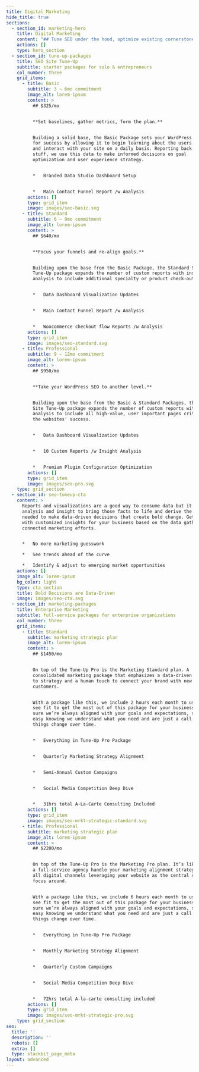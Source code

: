 ```yaml
---
title: Digital Marketing
hide_title: true
sections:
  - section_id: marketing-hero
    title: Digital Marketing
    content: "## Tune SEO under the hood, optimize existing cornerstone content and never worry about\_[typical WordPress website issues\\*](https://virtuallycreative.ca/wordpress/seo-site-tuneup/#)\_ever again!\n\nWordPress Site Tune-Up packages provide full-service coverage for your WordPress website. Push your website to the limit with a Site Tune-Up or Marketing Package by Virtually(Creative) and gain the same competitive advantages used by WordPress content professionals!\n\n*   Three Site Tune-Up Packages\n*   Custom Full-Service Marketing Packages\n\nWordPress is a fantastic publishing platform, but out of the box, it doesn’t include many Search Engine Optimization (SEO) features. These are added in by additional SEO plugins, which require configuration and an understanding of SEO best practices.\n\nOur Site Tune-Up packages help maximize your WordPress’s Search Engine Optimization (SEO) effectiveness by making sure all “low-hanging fruit” is quickly taken care of by making sure the best SEO plugins for your WordPress website are installed and configured properly. If there are missing SEO plugins we safely install them for you and configure them for continuous optimal use.\n"
    actions: []
    type: hero_section
  - section_id: tune-up-packages
    title: SEO Site Tune-Up
    subtitle: starter packages for solo & entrepreneurs
    col_number: three
    grid_items:
      - title: Basic
        subtitle: 3 ~ 6mo commitment
        image_alt: lorem-ipsum
        content: >
          ## $325/mo


          **Set baselines, gather metrics, form the plan.**


          Building a solid base, the Basic Package sets your WordPress site up
          for success by allowing it to begin learning about the users that use
          and interact with your site on a daily basis. Reporting back the good
          stuff, we use this data to make informed decisions on goal
          optimization and user experience strategy.


          *   Branded Data Studio Dashboard Setup


          *   Main Contact Funnel Report /w Analysis
        actions: []
        type: grid_item
        image: images/seo-basic.svg
      - title: Standard
        subtitle: 6 ~ 9mo commitment
        image_alt: lorem-ipsum
        content: >
          ## $640/mo


          **Focus your funnels and re-align goals.**


          Building upon the base from the Basic Package, the Standard Site
          Tune-Up package expands the number of custom reports with insight
          analysis to include additional specialty or product check-out flows.


          *   Data Dashboard Visualization Updates


          *   Main Contact Funnel Report /w Analysis


          *   Woocommerce checkout flow Reports /w Analysis
        actions: []
        type: grid_item
        image: images/seo-standard.svg
      - title: Professional
        subtitle: 9 ~ 12mo commitment
        image_alt: lorem-ipsum
        content: >
          ## $950/mo


          **Take your WordPress SEO to another level.**


          Building upon the base from the Basic & Standard Packages, the Pro
          Site Tune-Up package expands the number of custom reports with insight
          analysis to include all high-value, user important pages critical for
          the websites' success.


          *   Data Dashboard Visualization Updates


          *   10 Custom Reports /w Insight Analysis


          *   Premium Plugin Configuration Optimization
        actions: []
        type: grid_item
        image: images/seo-pro.svg
    type: grid_section
  - section_id: seo-tuneup-cta
    content: >
      Reports and visualizations are a good way to consume data but it takes
      analysis and insight to bring those facts to life and derive the value
      needed to make data-driven decisions that create bold change. Get an edge
      with customized insights for your business based on the data gathered by
      connected marketing efforts.


      *   No more marketing guesswork

      *   See trends ahead of the curve

      *   Identify & adjust to emerging market opportunities
    actions: []
    image_alt: lorem-ipsum
    bg_color: light
    type: cta_section
    title: Bold Decisions are Data-Driven
    image: images/seo-cta.svg
  - section_id: marketing-packages
    title: Enterprise Marketing
    subtitle: full-service packages for enterprise organizations
    col_number: three
    grid_items:
      - title: Standard
        subtitle: marketing strategic plan
        image_alt: lorem-ipsum
        content: >
          ## $1450/mo


          On top of the Tune-Up Pro is the Marketing Standard plan. A
          consolidated marketing package that emphasizes a data-driven approach
          to strategy and a human touch to connect your brand with new potential
          customers.


          With a package like this, we include 2 hours each month to use as you
          see fit to get the most out of this package for your business and make
          sure we’re always aligned with your goals and expectations, so rest
          easy knowing we understand what you need and are just a call away as
          things change over time.


          *   Everything in Tune-Up Pro Package


          *   Quarterly Marketing Strategy Alignment


          *   Semi-Annual Custom Campaigns


          *   Social Media Competition Deep Dive


          *   31hrs total A-La-Carte Consulting Included
        actions: []
        type: grid_item
        image: images/seo-mrkt-strategic-standard.svg
      - title: Professional
        subtitle: marketing strategic plan
        image_alt: lorem-ipsum
        content: >
          ## $2200/mo


          On top of the Tune-Up Pro is the Marketing Pro plan. It’s like having
          a full-service agency handle your marketing alignment strategy across
          all digital channels leveraging your website as the central source to
          focus around.


          With a package like this, we include 6 hours each month to use as you
          see fit to get the most out of this package for your business and make
          sure we’re always aligned with your goals and expectations, so rest
          easy knowing we understand what you need and are just a call away as
          things change over time.


          *   Everything in Tune-Up Pro Package


          *   Monthly Marketing Strategy Alignment


          *   Quarterly Custom Campaigns


          *   Social Media Competition Deep Dive


          *   72hrs total A-la-carte consulting included
        actions: []
        type: grid_item
        image: images/seo-mrkt-strategic-pro.svg
    type: grid_section
seo:
  title: ''
  description: ''
  robots: []
  extra: []
  type: stackbit_page_meta
layout: advanced
---
```

